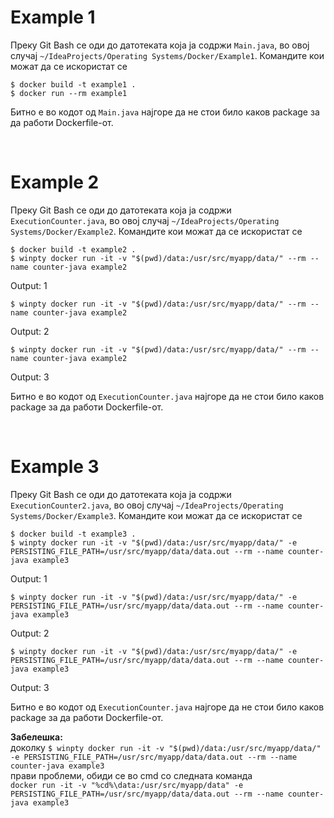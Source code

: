 # Example 1

Преку Git Bash се оди до датотеката која ја содржи `Main.java`, во овој случај
`~/IdeaProjects/Operating Systems/Docker/Example1`.
Командите кои можат да се искористат се

```
$ docker build -t example1 .
$ docker run --rm example1
```

Битно е во кодот од `Main.java` најгоре да не стои било каков package за да работи Dockerfile-от.

<br>

# Example 2

Преку Git Bash се оди до датотеката која ја содржи `ExecutionCounter.java`, во овој случај
`~/IdeaProjects/Operating Systems/Docker/Example2`.
Командите кои можат да се искористат се

```
$ docker build -t example2 .
$ winpty docker run -it -v "$(pwd)/data:/usr/src/myapp/data/" --rm --name counter-java example2
```
Output: 1

```
$ winpty docker run -it -v "$(pwd)/data:/usr/src/myapp/data/" --rm --name counter-java example2
```
Output: 2

```
$ winpty docker run -it -v "$(pwd)/data:/usr/src/myapp/data/" --rm --name counter-java example2
```
Output: 3

Битно е во кодот од `ExecutionCounter.java` најгоре да не стои било каков package за да работи Dockerfile-от.

<br>

# Example 3

Преку Git Bash се оди до датотеката која ја содржи `ExecutionCounter2.java`, во овој случај
`~/IdeaProjects/Operating Systems/Docker/Example3`.
Командите кои можат да се искористат се

```
$ docker build -t example3 .
$ winpty docker run -it -v "$(pwd)/data:/usr/src/myapp/data/" -e PERSISTING_FILE_PATH=/usr/src/myapp/data/data.out --rm --name counter-java example3
```
Output: 1

```
$ winpty docker run -it -v "$(pwd)/data:/usr/src/myapp/data/" -e PERSISTING_FILE_PATH=/usr/src/myapp/data/data.out --rm --name counter-java example3
```
Output: 2

```
$ winpty docker run -it -v "$(pwd)/data:/usr/src/myapp/data/" -e PERSISTING_FILE_PATH=/usr/src/myapp/data/data.out --rm --name counter-java example3
```
Output: 3

Битно е во кодот од `ExecutionCounter.java` најгоре да не стои било каков package за да работи Dockerfile-от.

**Забелешка:**
<br> доколку ```$ winpty docker run -it -v "$(pwd)/data:/usr/src/myapp/data/" -e PERSISTING_FILE_PATH=/usr/src/myapp/data/data.out --rm --name counter-java example3```
<br> прави проблеми, обиди се во cmd со следната команда <br>
```docker run -it -v "%cd%\data:/usr/src/myapp/data" -e PERSISTING_FILE_PATH=/usr/src/myapp/data/data.out --rm --name counter-java example3```


